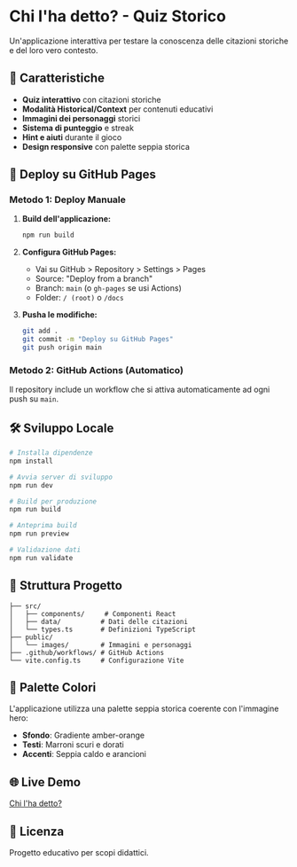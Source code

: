 # Chi l'ha detto? - Quiz Storico

Un'applicazione interattiva per testare la conoscenza delle citazioni storiche e del loro vero contesto.

## 🎯 Caratteristiche

- **Quiz interattivo** con citazioni storiche
- **Modalità Historical/Context** per contenuti educativi
- **Immagini dei personaggi** storici
- **Sistema di punteggio** e streak
- **Hint e aiuti** durante il gioco
- **Design responsive** con palette seppia storica

## 🚀 Deploy su GitHub Pages

### Metodo 1: Deploy Manuale

1. **Build dell'applicazione:**
   ```bash
   npm run build
   ```

2. **Configura GitHub Pages:**
   - Vai su GitHub > Repository > Settings > Pages
   - Source: "Deploy from a branch"
   - Branch: `main` (o `gh-pages` se usi Actions)
   - Folder: `/ (root)` o `/docs`

3. **Pusha le modifiche:**
   ```bash
   git add .
   git commit -m "Deploy su GitHub Pages"
   git push origin main
   ```

### Metodo 2: GitHub Actions (Automatico)

Il repository include un workflow che si attiva automaticamente ad ogni push su `main`.

## 🛠️ Sviluppo Locale

```bash
# Installa dipendenze
npm install

# Avvia server di sviluppo
npm run dev

# Build per produzione
npm run build

# Anteprima build
npm run preview

# Validazione dati
npm run validate
```

## 📁 Struttura Progetto

```
├── src/
│   ├── components/     # Componenti React
│   ├── data/          # Dati delle citazioni
│   └── types.ts       # Definizioni TypeScript
├── public/
│   └── images/        # Immagini e personaggi
├── .github/workflows/ # GitHub Actions
└── vite.config.ts     # Configurazione Vite
```

## 🎨 Palette Colori

L'applicazione utilizza una palette seppia storica coerente con l'immagine hero:
- **Sfondo**: Gradiente amber-orange
- **Testi**: Marroni scuri e dorati
- **Accenti**: Seppia caldo e arancioni

## 🌐 Live Demo

[Chi l'ha detto?](https://[username].github.io/chi-l-ha-detto/)

## 📝 Licenza

Progetto educativo per scopi didattici.

